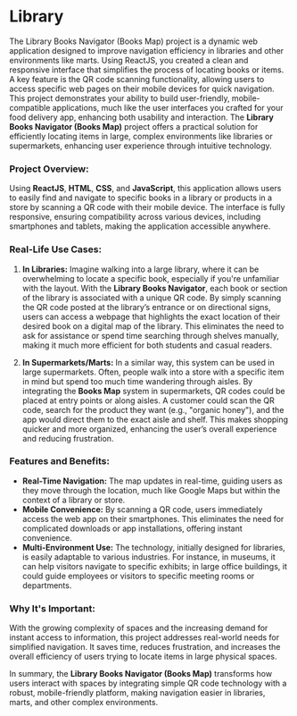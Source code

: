 # Library
The Library Books Navigator (Books Map) project is a dynamic web application designed to improve navigation efficiency in libraries and other environments like marts. Using ReactJS, you created a clean and responsive interface that simplifies the process of locating books or items. A key feature is the QR code scanning functionality, allowing users to access specific web pages on their mobile devices for quick navigation. This project demonstrates your ability to build user-friendly, mobile-compatible applications, much like the user interfaces you crafted for your food delivery app, enhancing both usability and interaction.
The **Library Books Navigator (Books Map)** project offers a practical solution for efficiently locating items in large, complex environments like libraries or supermarkets, enhancing user experience through intuitive technology.

### Project Overview:
Using **ReactJS**, **HTML**, **CSS**, and **JavaScript**, this application allows users to easily find and navigate to specific books in a library or products in a store by scanning a QR code with their mobile device. The interface is fully responsive, ensuring compatibility across various devices, including smartphones and tablets, making the application accessible anywhere.

### Real-Life Use Cases:

1. **In Libraries:**
   Imagine walking into a large library, where it can be overwhelming to locate a specific book, especially if you're unfamiliar with the layout. With the **Library Books Navigator**, each book or section of the library is associated with a unique QR code. By simply scanning the QR code posted at the library’s entrance or on directional signs, users can access a webpage that highlights the exact location of their desired book on a digital map of the library. This eliminates the need to ask for assistance or spend time searching through shelves manually, making it much more efficient for both students and casual readers.

2. **In Supermarkets/Marts:**
   In a similar way, this system can be used in large supermarkets. Often, people walk into a store with a specific item in mind but spend too much time wandering through aisles. By integrating the **Books Map** system in supermarkets, QR codes could be placed at entry points or along aisles. A customer could scan the QR code, search for the product they want (e.g., "organic honey"), and the app would direct them to the exact aisle and shelf. This makes shopping quicker and more organized, enhancing the user’s overall experience and reducing frustration.

### Features and Benefits:
- **Real-Time Navigation:** The map updates in real-time, guiding users as they move through the location, much like Google Maps but within the context of a library or store.
- **Mobile Convenience:** By scanning a QR code, users immediately access the web app on their smartphones. This eliminates the need for complicated downloads or app installations, offering instant convenience.
- **Multi-Environment Use:** The technology, initially designed for libraries, is easily adaptable to various industries. For instance, in museums, it can help visitors navigate to specific exhibits; in large office buildings, it could guide employees or visitors to specific meeting rooms or departments.
  
### Why It's Important:
With the growing complexity of spaces and the increasing demand for instant access to information, this project addresses real-world needs for simplified navigation. It saves time, reduces frustration, and increases the overall efficiency of users trying to locate items in large physical spaces.

In summary, the **Library Books Navigator (Books Map)** transforms how users interact with spaces by integrating simple QR code technology with a robust, mobile-friendly platform, making navigation easier in libraries, marts, and other complex environments.
